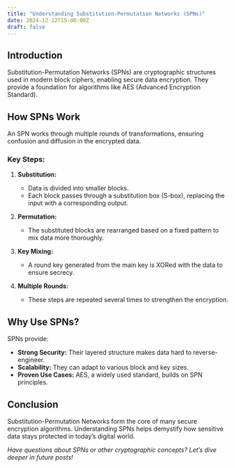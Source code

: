 ```yaml
---
title: "Understanding Substitution-Permutation Networks (SPNs)"
date: 2024-12-12T15:00:00Z
draft: false
---
```


## Introduction
Substitution-Permutation Networks (SPNs) are cryptographic structures used in modern block ciphers, enabling secure data encryption. They provide a foundation for algorithms like AES (Advanced Encryption Standard).

## How SPNs Work
An SPN works through multiple rounds of transformations, ensuring confusion and diffusion in the encrypted data.

### Key Steps:
1. **Substitution:**
   - Data is divided into smaller blocks.
   - Each block passes through a substitution box (S-box), replacing the input with a corresponding output.

2. **Permutation:**
   - The substituted blocks are rearranged based on a fixed pattern to mix data more thoroughly.

3. **Key Mixing:**
   - A round key generated from the main key is XORed with the data to ensure secrecy.

4. **Multiple Rounds:**
   - These steps are repeated several times to strengthen the encryption.

## Why Use SPNs?
SPNs provide:
- **Strong Security:** Their layered structure makes data hard to reverse-engineer.
- **Scalability:** They can adapt to various block and key sizes.
- **Proven Use Cases:** AES, a widely used standard, builds on SPN principles.

## Conclusion
Substitution-Permutation Networks form the core of many secure encryption algorithms. Understanding SPNs helps demystify how sensitive data stays protected in today’s digital world.

_Have questions about SPNs or other cryptographic concepts? Let’s dive deeper in future posts!_
